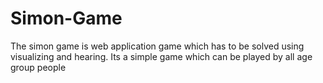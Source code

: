 # Simon-Game
The simon game is web application game which has to be solved using visualizing and hearing. Its a simple game which can be played by all age group people
